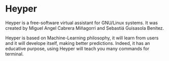 # Heyper

Heyper is a free-software virtual assistant for GNU/Linux systems.
It was created by Miguel Angel Cabrera Miñagorri and Sebastiá Guisasola Benítez.

Heyper is based on Machine-Learning philosophy, it will learn from users and it will develope itself, making better predictions. Indeed, it has an educative purpose, using Heyper will teach you many commands for terminal.
